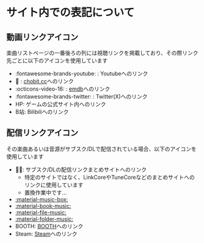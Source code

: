 # サイト内での表記について

## 動画リンクアイコン

楽曲リストページの一番後ろの列には視聴リンクを掲載しており、その際リンク先ごとに以下のアイコンを使用しています

- :fontawesome-brands-youtube: : Youtubeへのリンク
- :rabbit: : [chobit.cc](https://chobit.cc/)へのリンク
- :octicons-video-16: : [emdb](https://emdb.info/)へのリンク
- :fontawesome-brands-twitter: : Twitter(X)へのリンク
- HP: ゲームの公式サイト内へのリンク
- B站: Bilibiliへのリンク

## 配信リンクアイコン

その楽曲あるいは音源がサブスク/DLで配信されている場合、以下のアイコンを使用しています

- 🎵🔗: サブスク/DLの配信リンクまとめサイトへのリンク
    - 特定のサイトではなく、LinkCoreやTuneCoreなどのまとめサイトへのリンクに使用しています
    - 置換作業中です...
- [:material-music-box:](https://nex-tone.link/A00201738)
- [:material-book-music:](https://nex-tone.link/A00201738)
- [:material-file-music:](https://nex-tone.link/A00201738)
- [:material-folder-music:](https://nex-tone.link/A00201738)
- BOOTH: [BOOTH](https://booth.pm/en)へのリンク
- Steam: [Steam](https://store.steampowered.com/)へのリンク
